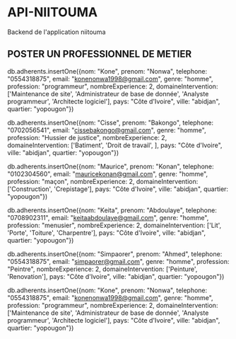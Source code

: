 # API-NIITOUMA
Backend de l'application niitouma


## POSTER UN PROFESSIONNEL DE METIER 





db.adherents.insertOne({nom: "Kone", prenom: "Nonwa", telephone: "0554318875", email: "konenonwa1998@gmail.com", genre: "homme", profession: "programmeur", nombreExperience: 2, domaineIntervention: ['Maintenance de site', 'Administrateur de base de donnée', 'Analyste programmeur', 'Architecte logiciel'], pays: "Côte d'Ivoire", ville: "abidjan", quartier: "yopougon"})

db.adherents.insertOne({nom: "Cisse", prenom: "Bakongo", telephone: "0702056541", email: "cissebakongo@gmail.com", genre: "homme", profession: "Hussier de justice", nombreExperience: 2, domaineIntervention: ['Batiment', 'Droit de travail', ], pays: "Côte d'Ivoire", ville: "abidjan", quartier: "yopougon"})

db.adherents.insertOne({nom: "Maurice", prenom: "Konan", telephone: "0102304560", email: "mauricekonan@gmail.com", genre: "homme", profession: "maçon", nombreExperience: 2, domaineIntervention: ['Construction', 'Crepistage'], pays: "Côte d'Ivoire", ville: "abidjan", quartier: "yopougon"})


db.adherents.insertOne({nom: "Keita", prenom: "Abdoulaye", telephone: "0708902311", email: "keitaabdoulaye@gmail.com", genre: "homme", profession: "menusier", nombreExperience: 2, domaineIntervention: ['Lit', 'Porte', 'Toiture', 'Charpentre'], pays: "Côte d'Ivoire", ville: "abidjan", quartier: "yopougon"})

db.adherents.insertOne({nom: "Simpaorer", prenom: "Ahmed", telephone: "0554318875", email: "simpaorer@gmail.com", genre: "homme", profession: "Peintre", nombreExperience: 2, domaineIntervention: ['Peinture', 'Renovation'], pays: "Côte d'Ivoire", ville: "abidjan", quartier: "yopougon"})

db.adherents.insertOne({nom: "Kone", prenom: "Nonwa", telephone: "0554318875", email: "konenonwa1998@gmail.com", genre: "homme", profession: "programmeur", nombreExperience: 2, domaineIntervention: ['Maintenance de site', 'Administrateur de base de donnée', 'Analyste programmeur', 'Architecte logiciel'], pays: "Côte d'Ivoire", ville: "abidjan", quartier: "yopougon"})
